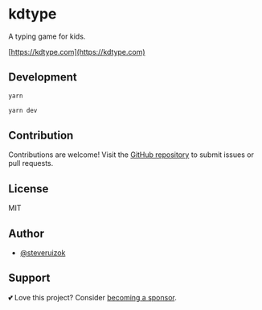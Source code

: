 # kdtype

A typing game for kids.

[https://kdtype.com](https://kdtype.com)

## Development

```bash
yarn

yarn dev
```

## Contribution

Contributions are welcome! Visit the [GitHub repository](https://github.com/steveruizok/kdtype) to submit issues or pull requests.

## License

MIT

## Author

- [@steveruizok](https://twitter.com/steveruizok)

## Support

💕 Love this project? Consider [becoming a sponsor](https://github.com/sponsors/steveruizok?frequency=recurring&sponsor=steveruizok).
